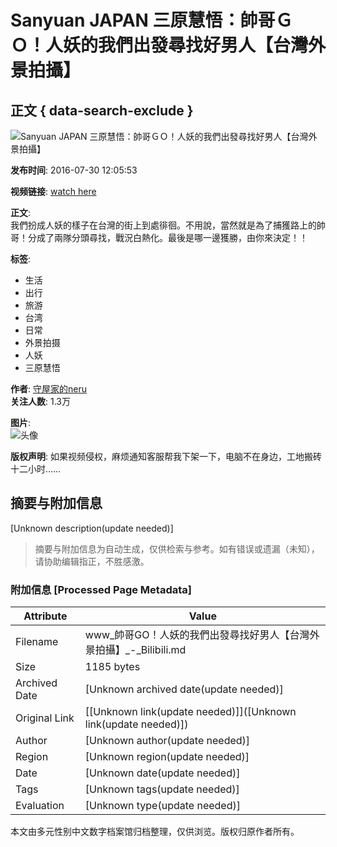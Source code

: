 # Sanyuan JAPAN 三原慧悟：帥哥ＧＯ！人妖的我們出發尋找好男人【台灣外景拍攝】

## 正文 { data-search-exclude }


![Sanyuan JAPAN 三原慧悟：帥哥ＧＯ！人妖的我們出發尋找好男人【台灣外景拍攝】](https://i2.hdslb.com/bfs/archive/915aa460354031e97ee9490ed67b4eb91e0071b4.png@518w_290h_1c_!web-video-share-cover.webp)

**发布时间**: 2016-07-30 12:05:53

**视频链接**: [watch here](https://www.youtube.com/watch?v=c-VlmyGl7V4)

**正文**:  
我們扮成人妖的樣子在台灣的街上到處徘徊。不用說，當然就是為了捕獲路上的帥哥！分成了兩隊分頭尋找，戰況白熱化。最後是哪一邊獲勝，由你來決定！！

**标签**: 
- 生活
- 出行
- 旅游
- 台湾
- 日常
- 外景拍摄
- 人妖
- 三原慧悟

**作者**: [守屋家的neru](https://space.bilibili.com/23350594)  
**关注人数**: 1.3万

**图片**:  
![头像](https://i1.hdslb.com/bfs/face/04a57d1d718497fc2ad155283168ad694130c95c.jpg@96w_96h_1c_1s_!web-avatar.webp)

**版权声明**: 如果视频侵权，麻烦通知客服帮我下架一下，电脑不在身边，工地搬砖十二小时……
<!-- tcd_original_link http://www.bilibili.com/video/av5568470/ -->


## 摘要与附加信息

<!-- tcd_abstract -->
[Unknown description(update needed)]
<!-- tcd_abstract_end -->

> 摘要与附加信息为自动生成，仅供检索与参考。如有错误或遗漏（未知），请协助编辑指正，不胜感激。

### 附加信息 [Processed Page Metadata]

| Attribute       | Value                                  |
|-----------------|----------------------------------------|
| Filename        | www_帥哥GO！人妖的我們出發尋找好男人【台灣外景拍攝】_-_Bilibili.md                             |
| Size            | 1185 bytes                           |
| Archived Date   | [Unknown archived date(update needed)]                             |
| Original Link   | [[Unknown link(update needed)]]([Unknown link(update needed)])                       |
| Author          | [Unknown author(update needed)]                               |
| Region          | [Unknown region(update needed)]                               |
| Date            | [Unknown date(update needed)]                                 |
| Tags            | [Unknown tags(update needed)]                                 |
| Evaluation            | [Unknown type(update needed)]                                 |
<!-- tcd_table_end -->

本文由多元性别中文数字档案馆归档整理，仅供浏览。版权归原作者所有。
